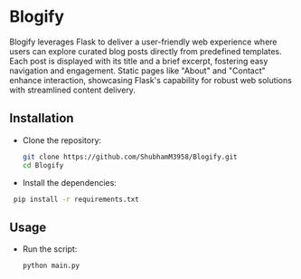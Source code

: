 # Blogify
 Blogify leverages Flask to deliver a user-friendly web experience where users can explore curated blog posts directly from predefined templates. Each post is displayed with its title and a brief excerpt, fostering easy navigation and engagement. Static pages like "About" and "Contact" enhance interaction, showcasing Flask's capability for robust web solutions with streamlined content delivery.

## Installation
* Clone the repository:
  ```bash
  git clone https://github.com/ShubhamM3958/Blogify.git
  cd Blogify


* Install the dependencies:
 ```bash
  pip install -r requirements.txt
```

## Usage
* Run the script:
  ```bash
  python main.py
